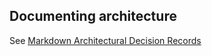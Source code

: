 ## Documenting architecture

See [Markdown Architectural Decision Records](https://adr.github.io/madr/)
